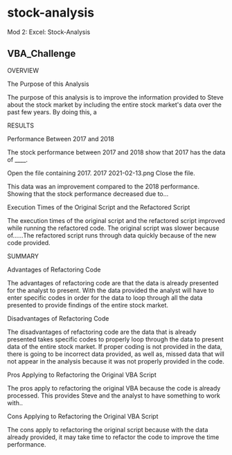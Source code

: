 # stock-analysis
Mod 2: Excel: Stock-Analysis 
## VBA_Challenge

OVERVIEW 

The Purpose of this Analysis 
	
The purpose of this analysis is to improve the information provided to Steve about the stock market by including the entire stock market's data over the past few years. By doing this, a  

RESULTS  

Performance Between 2017 and 2018
	
The stock performance between 2017 and 2018 show that 2017 has the data of ____. 

Open the file containing 2017.
2017
2021-02-13.png
Close the file.

This data was an improvement compared to the 2018 performance. Showing that the stock performance decreased due to... 
 
 Execution Times of the Original Script and the Refactored Script 

The execution times of the original script and the refactored script improved while running the refactored code. The original script was slower because of......The refactored script runs through data quickly because of the new code provided.  

SUMMARY  

Advantages of Refactoring Code 
	
The advantages of refactoring code are that the data is already presented for the analyst to present. With the data provided the analyst will have to enter specific codes in order for the data to loop through all the data presented to provide findings of the entire stock market.  

Disadvantages of Refactoring Code 

The disadvantages of refactoring code are the data that is already presented takes specific codes to properly loop through the data to present data of the entire stock market. If proper coding is not provided in the data, there is going to be incorrect data provided, as well as, missed data that will not appear in the analysis because it was not properly provided in the code.   

Pros Applying to Refactoring the Original VBA Script 

The pros apply to refactoring the original VBA because the code is already processed. This provides Steve and the analyst to have something to work with.. 

Cons Applying to Refactoring the Original VBA Script 

The cons apply to refactoring the original script because with the data already provided, it may take time to refactor the code to improve the time performance. 
